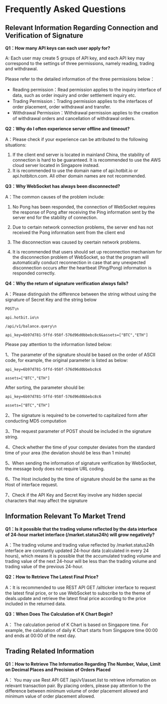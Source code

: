 # Frequently Asked Questions

## Relevant Information Regarding Connection and Verification of Signature

__Q1：How many API keys can each user apply for?__

A: Each user may create 5 groups of API key, and each API key may correspond to the settings of three permissions, namely reading, trading and withdrawal.

Please refer to the detailed information of the three permissions below：

* Reading permission：Read permission applies to the inquiry interface of data, such as order inquiry and order settlement inquiry etc. 
* Trading Permission：Trading permission applies to the interfaces of order placement, order withdrawal and transfer.
* Withdrawal Permission：Withdrawal permission applies to the creation of withdrawal orders and cancellation of withdrawal orders.

__Q2：Why do I often experience server offline and timeout?__

A：Please check if your experience can be attributed to the following situations:

1. If the client end server is located in mainland China, the stability of connection is hard to be guaranteed. It is recommended to use the AWS cloud server located in Singapore instead. 
2. It is recommended to use the domain name of api.hotbit.io or api.hotbitcn.com. All other domain names are not recommended.

__Q3：Why WebSocket has always been disconnected?__

A：The common causes of the problem include:

1. No Pong has been responded, the connection of WebSocket requires the response of Pong after receiving the Ping information sent by the server end for the stability of connection.

2. Due to certain network connection problems, the server end has not received the Pong information sent from the client end

3. The disconnection was caused by ceertain network problems.

4. It is recommended that users should set up reconnection mechanism for the disconnection problem of WebSocket, so that the program will automatically conduct reconnection in case that any unexpected disconnection occurs after the heartbeat (Ping/Pong) information is responded correctly.

__Q4：Why the return of signature verification always fails?__

A：Please distinguish the difference between the string without using the signature of Secret Key and the string below

`POST\n`

`api.hotbit.io\n`

`/api/v1/balance.query\n`

`api_key=6b97d781-5ffd-958f-576d96d0bbebc8c6&assets=["BTC","ETH"]`

Please pay attention to the information listed below:

1、The parameter of the signature should be based on the order of ASCII code, for example, the original parameter is listed as below:

`api_key=6b97d781-5ffd-958f-576d96d0bbebc8c6`

`assets=["BTC","ETH"]`


After sorting, the parameter should be:

`api_key=6b97d781-5ffd-958f-576d96d0bbebc8c6`

`assets=["BTC","ETH"]`

2、The signature is required to be converted to capitalized form after conducting MD5 computation

3、The request parameter of POST should be included in the signature string.

4、Check whether the time of your computer deviates from the standard time of your area (the deviation should be less than 1 minute)

5、When sending the information of signature verification by WebSocket, the message body does not require URL coding.

6、The Host included by the time of signature should be the same as the Host of interface request.

7、Check if the API Key and Secret Key involve any hidden special characters that may affect the signature

## Information Relevant To Market Trend


__Q1：Is it possible that the trading volume reflected by the data interface of 24-hour market interface (/market.status24h) will grow negatively?__ 

A：The trading volume and trading value reflected by /market.status24h interface are constantly updated 24-hour data (calculated in every 24 hours), which means it is possible that the accumulated trading volume and trading value of the next 24-hour will be less than the trading volume and trading value of the previous 24-hour.


__Q2：How to Retrieve The Latest Final Price?__

A：It is recommended to use REST API GET /allticker interface to request the latest final price, or to use WebSocket to subscribe to the theme of deals.update and retrieve the latest final price according to the price included in the returned data.

__Q3：When Does The Calculation of K Chart Begin?__

A： The calculation period of K Chart is based on Singapore time. For example, the calculation of daily K Chart starts from Singapore time 00:00 and ends at 00:00 of the next day.

## Trading Related Information

__Q1：How to Retrieve The Information Regarding The Number, Value, Limit on Decimal Places and Precision of Orders Placed__

A： You may use Rest API GET /api/v1/asset.list to retrieve information on relevant transaction pair. By placing orders, please pay attention to the difference between minimum volume of order placement allowed and minimum value of order placement allowed. 